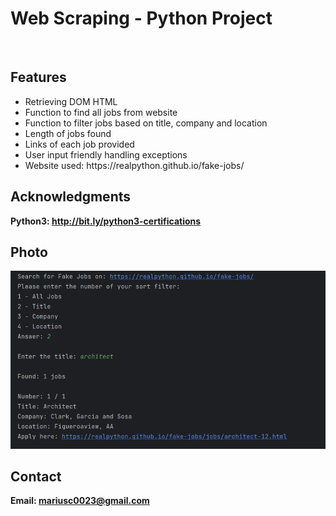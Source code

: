 <h1> Web Scraping - Python Project</h1>
<br>
<h2>Features</h2>
<ul>
    <li> Retrieving DOM HTML </li>
    <li> Function to find all jobs from website </li>
    <li> Function to filter jobs based on title, company and location</li>
    <li> Length of jobs found </li>
    <li> Links of each job provided </li>
    <li> User input friendly handling exceptions </li>
    <li> Website used: https://realpython.github.io/fake-jobs/ </li>
</ul>


<h2>Acknowledgments</h2>

<b> Python3: http://bit.ly/python3-certifications <b>
<br>

<h2>Photo</h2>
<img src="image.png">
<br>

<h2>Contact</h2>

<b> Email: mariusc0023@gmail.com </b>
